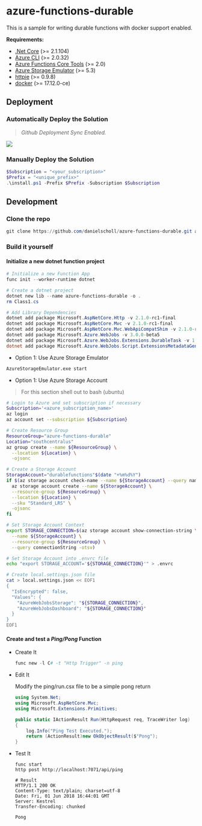 # azure-functions-durable

This is a sample for writing durable functions with docker support enabled.

__Requirements:__

- [.Net Core](https://www.microsoft.com/net/download/windows)  (>= 2.1.104)
- [Azure CLI](https://docs.microsoft.com/en-us/cli/azure/install-azure-cli?view=azure-cli-latest) (>= 2.0.32)
- [Azure Functions Core Tools](https://github.com/Azure/azure-functions-core-tools) (>= 2.0)
- [Azure Storage Emulator](https://docs.microsoft.com/en-us/azure/storage/common/storage-use-emulator) (>= 5.3)
- [httpie](https://github.com/jakubroztocil/httpie) (>= 0.9.8)
- [docker](https://docs.docker.com/install/) (>= 17.12.0-ce)


## Deployment
### Automatically Deploy the Solution
> _Github Deployment Sync Enabled._

<a href="https://portal.azure.com/#create/Microsoft.Template/uri/https%3A%2F%2Fraw.githubusercontent.com%2Fdanielscholl%2Fazure-functions-durable%2Fmaster%2Ftemplates%2Fazuredeploy.json" target="_blank">
    <img src="http://azuredeploy.net/deploybutton.png"/>
</a>

### Manually Deploy the Solution
```powershell
$Subscription = "<your_subscription>"
$Prefix = "<unique_prefix>"
.\install.ps1 -Prefix $Prefix -Subscription $Subscription
```

## Development
### Clone the repo

```powershell
git clone https://github.com/danielscholl/azure-functions-durable.git azure-functions-durable
```

### Build it yourself

#### Initialize a new dotnet function project
```powershell
# Initialize a new Function App
func init --worker-runtime dotnet

# Create a dotnet project
dotnet new lib --name azure-functions-durable -o .
rm Class1.cs

# Add Library Dependencies
dotnet add package Microsoft.AspNetCore.Http -v 2.1.0-rc1-final
dotnet add package Microsoft.AspNetCore.Mvc -v 2.1.0-rc1-final
dotnet add package Microsoft.AspNetCore.Mvc.WebApiCompatShim -v 2.1.0-rc1-final
dotnet add package Microsoft.Azure.WebJobs -v 3.0.0-beta5
dotnet add package Microsoft.Azure.WebJobs.Extensions.DurableTask -v 1.4.1
dotnet add package Microsoft.Azure.WebJobs.Script.ExtensionsMetadataGenerator -v 1.0.0-beta3
```

- Option 1: Use Azure Storage Emulator

```bash
AzureStorageEmulator.exe start
```

- Option 1: Use Azure Storage Account
> For this section shell out to bash (ubuntu)

```bash
# Login to Azure and set subscription if necessary
Subscription='<azure_subscription_name>'
az login
az account set --subscription ${Subscription}

# Create Resource Group
ResourceGroup="azure-functions-durable"
Location="southcentralus"
az group create --name ${ResourceGroup} \
  --location ${Location} \
  -ojsonc

# Create a Storage Account
StorageAccount="durablefunctions"$(date "+%m%d%Y")
if $(az storage account check-name --name ${StorageAccount} --query nameAvailable -otsv); then
  az storage account create --name ${StorageAccount} \
  --resource-group ${ResourceGroup} \
  --location ${Location} \
  --sku "Standard_LRS" \
  -ojsonc
fi

# Set Storage Account Context
export STORAGE_CONNECTION=$(az storage account show-connection-string \
  --name ${StorageAccount} \
  --resource-group ${ResourceGroup} \
  --query connectionString -otsv)

# Set Storage Account into .envrc file
echo "export STORAGE_ACCOUNT='${STORAGE_CONNECTION}'" > .envrc

# Create local.settings.json file
cat > local.settings.json << EOF1
{
  "IsEncrypted": false,
  "Values": {
    "AzureWebJobsStorage": "${STORAGE_CONNECTION}",
    "AzureWebJobsDashboard": "${STORAGE_CONNECTION}"
  }
}
EOF1
```

#### Create and test a _Ping/Pong_ Function

- Create It

  ```powershell
  func new -l C# -t "Http Trigger" -n ping
  ```

- Edit It

  Modify the ping/run.csx file to be a simple pong return

  ```c#
  using System.Net;
  using Microsoft.AspNetCore.Mvc;
  using Microsoft.Extensions.Primitives;

  public static IActionResult Run(HttpRequest req, TraceWriter log)
  {
      log.Info("Ping Test Executed.");
      return (ActionResult)new OkObjectResult($"Pong");
  }
  ```

- Test It

  ```
  func start
  http post http://localhost:7071/api/ping

  # Result
  HTTP/1.1 200 OK
  Content-Type: text/plain; charset=utf-8
  Date: Fri, 01 Jun 2018 16:44:01 GMT
  Server: Kestrel
  Transfer-Encoding: chunked

  Pong
  ```
